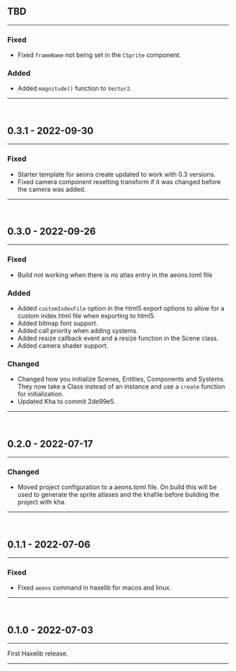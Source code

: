## TBD
---
### Fixed
- Fixed `frameName` not being set in the `CSprite` component.

### Added
- Added `magnitude()` function to `Vector2`.

---
<br>

## 0.3.1 - 2022-09-30
---
### Fixed
- Starter template for aeons create updated to work with 0.3 versions.
- Fixed camera component resetting transform if it was changed before the camera was added.

---
<br>

## 0.3.0 - 2022-09-26
---
### Fixed
- Build not working when there is no atlas entry in the aeons.toml file

### Added
- Added `customIndexFile` option in the html5 export options to allow for a custom index.html file when exporting to html5.
- Added bitmap font support.
- Added call priority when adding systems.
- Added resize callback event and a resize function in the Scene class.
- Added camera shader support.

### Changed
- Changed how you initialize Scenes, Entities, Components and Systems. They now take a Class instead of an instance and use a `create` function for initialization.
- Updated Kha to commit 2de99e5.

---
<br>

## 0.2.0 - 2022-07-17
---
### Changed
- Moved project configuration to a aeons.toml file. On build this will be used to generate the sprite atlases and the
  khafile before building the project with kha.

---
<br>

## 0.1.1 - 2022-07-06
---
### Fixed
- Fixed `aeons` command in haxelib for macos and linux.

---
<br>

## 0.1.0 - 2022-07-03
---
First Haxelib release.

---